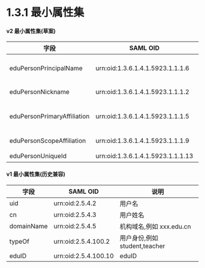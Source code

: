 # 1.3.1 最小属性集

#### v2 最小属性集(草案)

|字段|SAML OID|说明|
|--|--|--|
|eduPersonPrincipalName|urn:oid:1.3.6.1.4.1.5923.1.1.1.6|用户名+域名后缀,等效于 v1 的 uid@domainName|	
|eduPersonNickname|urn:oid:1.3.6.1.4.1.5923.1.1.1.2|用户姓名,等效于 v1 的 cn|
|eduPersonPrimaryAffiliation|urn:oid:1.3.6.1.4.1.5923.1.1.1.5|机构域名,例如 xxx.edu.cn,等效于 v1 的 domainName|
|eduPersonScopeAffiliation|urn:oid:1.3.6.1.4.1.5923.1.1.1.9|用户身份,等效于 v1 的 typeOf@domainName|
|eduPersonUniqueId|urn:oid:1.3.6.1.4.1.5923.1.1.1.13|等效于 v1 的 eduID|


#### v1 最小属性集(历史兼容)

|字段|SAML OID|说明|
|--|--|--|
|uid|urn:oid:2.5.4.2|用户名|
|cn|urn:oid:2.5.4.3|用户姓名|
|domainName|urn:oid:2.5.4.5|机构域名,例如 xxx.edu.cn|
|typeOf|urn:oid:2.5.4.100.2|用户身份,例如 student,teacher|
|eduID|urn:oid:2.5.4.100.10|eduID|
